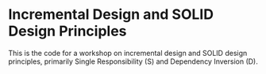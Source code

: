 # Incremental Design and SOLID Design Principles
This is the code for a workshop on incremental design and SOLID design principles, primarily
Single Responsibility (S) and Dependency Inversion (D).

